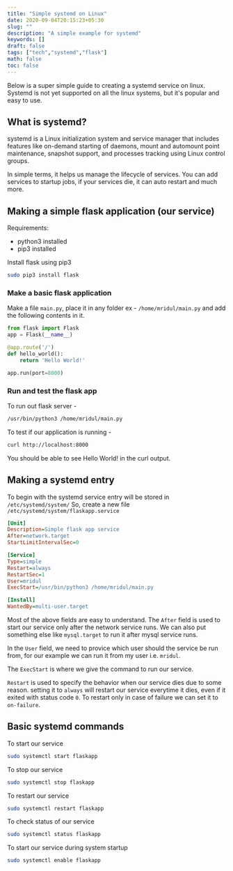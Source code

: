```yaml
---
title: "Simple systemd on Linux"
date: 2020-09-04T20:15:23+05:30
slug: ""
description: "A simple example for systemd"
keywords: []
draft: false
tags: ["tech","systemd","flask"]
math: false
toc: false
---
```


Below is a super simple guide to creating a systemd service on linux. Systemd is not yet supported on all the linux systems, but it's popular and easy to use.

## What is systemd?
systemd is a Linux initialization system and service manager that includes features like on-demand starting of daemons, mount and automount point maintenance, snapshot support, and processes tracking using Linux control groups.

In simple terms, it helps us manage the lifecycle of services. You can add services to startup jobs, if your services die, it can auto restart and much more. 

## Making a simple flask application (our service)
Requirements:
- python3 installed 
- pip3 installed

Install flask using pip3
```bash
sudo pip3 install flask
```

### Make a basic flask application

Make a file `main.py`, place it in any folder ex - `/home/mridul/main.py` and add the following contents in it.
```python
from flask import Flask
app = Flask(__name__)

@app.route('/')
def hello_world():
    return 'Hello World!'

app.run(port=8000)
```

### Run and test the flask app

To run out flask server - 
```bash
/usr/bin/python3 /home/mridul/main.py
```

To test if our application is running -
```bash
curl http://localhost:8000
```
You should be able to see Hello World! in the curl output.



## Making a systemd entry

To begin with the systemd service entry will be stored in `/etc/systemd/system/`
So, create a new file `/etc/systemd/system/flaskapp.service`
```ini
[Unit]
Description=Simple flask app service
After=network.target
StartLimitIntervalSec=0

[Service]
Type=simple
Restart=always
RestartSec=1
User=mridul
ExecStart=/usr/bin/python3 /home/mridul/main.py

[Install]
WantedBy=multi-user.target
```

Most of the above fields are easy to understand. The `After` field is used to start our service only after the network service runs. We can also put something else like `mysql.target` to run it after mysql service runs.

In the `User` field, we need to provice which user should the service be run from, for our example we can run it from my user i.e. `mridul`.

The `ExecStart` is where we give the command to run our service.

`Restart` is used to specify the behavior when our service dies due to some reason. setting it to `always` will restart our service everytime it dies, even if it exited with status code `0`. To restart only in case of failure we can set it to `on-failure`.

## Basic systemd commands

To start our service
```bash
sudo systemctl start flaskapp
```

To stop our service
```bash
sudo systemctl stop flaskapp
```

To restart our service
```bash
sudo systemctl restart flaskapp
```

To check status of our service
```bash
sudo systemctl status flaskapp
```

To start our service during system startup
```bash
sudo systemctl enable flaskapp
```